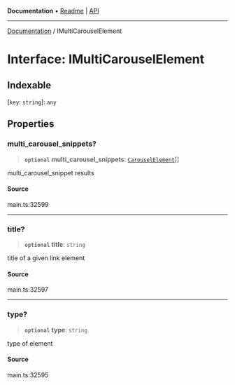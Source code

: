 **Documentation** • [Readme](../README.md) \| [API](../globals.md)

***

[Documentation](../README.md) / IMultiCarouselElement

# Interface: IMultiCarouselElement

## Indexable

 \[`key`: `string`\]: `any`

## Properties

### multi\_carousel\_snippets?

> **`optional`** **multi\_carousel\_snippets**: [`CarouselElement`](../classes/CarouselElement.md)[]

multi_carousel_snippet results

#### Source

main.ts:32599

***

### title?

> **`optional`** **title**: `string`

title of a given link element

#### Source

main.ts:32597

***

### type?

> **`optional`** **type**: `string`

type of element

#### Source

main.ts:32595
